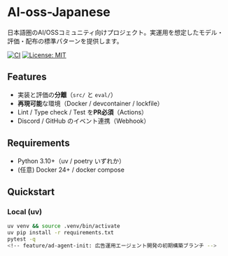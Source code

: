 # AI-oss-Japanese

日本語圏のAI/OSSコミュニティ向けプロジェクト。実運用を想定したモデル・評価・配布の標準パターンを提供します。

<!-- badges -->
[![CI](https://img.shields.io/badge/CI-GitHub_Actions-informational)](#)
[![License: MIT](https://img.shields.io/badge/License-MIT-green.svg)](LICENSE)

## Features
- 実装と評価の**分離**（`src/` と `eval/`）
- **再現可能**な環境（Docker / devcontainer / lockfile）
- Lint / Type check / Test を**PR必須**（Actions）
- Discord / GitHub のイベント連携（Webhook）

## Requirements
- Python 3.10+（uv / poetry いずれか）
- (任意) Docker 24+ / docker compose

## Quickstart
### Local (uv)
```bash
uv venv && source .venv/bin/activate
uv pip install -r requirements.txt
pytest -q
<!-- feature/ad-agent-init: 広告運用エージェント開発の初期構築ブランチ -->

